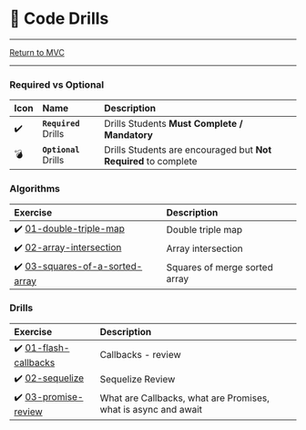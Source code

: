# :dart: Code Drills

<hr> 

[Return to MVC](../README.md)

<hr> 

### Required vs Optional

| Icon | Name | Description |
|:--|:--|:--|
| :heavy_check_mark:  | **`Required`** Drills  | Drills Students **Must Complete / Mandatory** |
| :bomb:  | **`Optional`** Drills  | Drills Students are encouraged but **Not Required** to complete |

### Algorithms

|  Exercise |  Description |
|:--	|:--
| :heavy_check_mark: [01-double-triple-map](00-algorithms/01-double-triple-map/README.md) | Double triple map
| :heavy_check_mark: [02-array-intersection](00-algorithms/02-array-intersection/README.md) | Array intersection
| :heavy_check_mark: [03-squares-of-a-sorted-array](00-algorithms/03-squares-of-a-sorted-array/README.md) | Squares of merge sorted array

### Drills

|  Exercise |  Description |
|:--	|:--
| :heavy_check_mark: [01-flash-callbacks](01-flash-callbacks/README.md) | Callbacks - review
| :heavy_check_mark: [02-sequelize](./02-sequelize) | Sequelize Review
| :heavy_check_mark: [03-promise-review](./03-promise-review) | What are Callbacks, what are Promises, what is async and await
